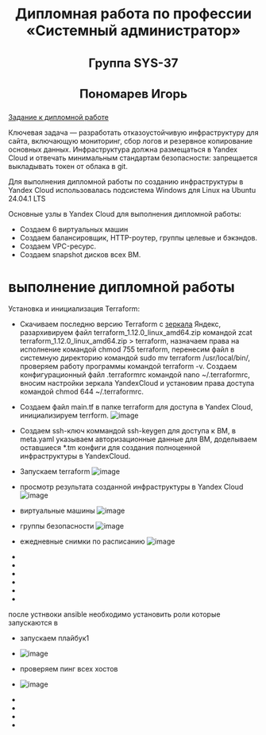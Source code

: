 <div align="center">
<h2 style="font-size: 28px;">Дипломная работа по профессии «Системный администратор»</h2>
<h3 style="font-size: 24px;">Группа SYS-37</h3>
<h3 style="font-size: 24px;">Пономарев Игорь</h3>
</div>

[Задание к дипломной работе](https://github.com/netology-code/sys-diplom/tree/diplom-zabbix)

Ключевая задача — разработать отказоустойчивую инфраструктуру для сайта, включающую мониторинг, сбор логов и резервное копирование основных данных. Инфраструктура должна размещаться в Yandex Cloud и отвечать минимальным стандартам безопасности: запрещается выкладывать токен от облака в git.  

Для выполнения дипломной работы по созданию инфраструктуры в Yandex Cloud использовалась подсистема Windows для Linux на Ubuntu 24.04.1 LTS

Основные узлы в Yandex Cloud для выполнения дипломной работы:
- Создаем 6 виртуальных машин 
- Создаем балансировщик,  HTTP-роутер, группы целевые и бэкэндов.
- Создаем VPC-ресурс.
- Создаем snapshot дисков всех ВМ.

# выполнение дипломной работы
Установка и инициализация Terraform:
- Скачиваем последню версию Terraform с [зеркала](https://hashicorp-releases.yandexcloud.net/terraform/) Яндекс, разархивируем файл terraform_1.12.0_linux_amd64.zip командой zcat terraform_1.12.0_linux_amd64.zip > terraform, назначаем права на исполнение командой chmod 755 terraform, перенесим файл в системную директорию командой sudo mv terraform /usr/local/bin/, проверяем работу программы командой terraform -v. Создаем конфигурационный файл .terraformrc командой nano ~/.terraformrc, вносим настройки зеркала YandexCloud и установим права доступа командой chmod 644 ~/.terraformrc.
- Создаем файл main.tf в папке terraform для доступа в Yandex Cloud, инициализируем terrform.
![image](https://github.com/user-attachments/assets/8a271132-abb4-4ff1-a46f-79a3fdda2d27)
- Создаем ssh-ключ коммандой ssh-keygen для доступа к ВМ, в meta.yaml указываем авторизационные данные для ВМ,  доделываем оставшиеся *.tm конфиги для создания полноценной инфраструктуры в YandexCloud.
- Запускаем terraform
![image](https://github.com/user-attachments/assets/c15664ec-a900-4271-9707-d32cd591385e)
- просмотр результата созданной инфраструктуры в Yandex Cloud
![image](https://github.com/user-attachments/assets/da39291e-8d2d-4988-8ca5-ee9d6d88cd50)
- виртуальные машины
![image](https://github.com/user-attachments/assets/00d036fa-5a8e-4085-89f1-3faf909f9752)
- группы безопасности
![image](https://github.com/user-attachments/assets/4533b9e5-a36b-4837-94fe-87bc025bd1d9)
- ежедневные снимки по расписанию
![image](https://github.com/user-attachments/assets/7e2a8e72-39bc-473a-802a-864164a010ff)


-

-
-
-
-

- 
после устнвоки ansible необходимо установить роли которые запускаются в
- запускаем плайбук1
- ![image](https://github.com/user-attachments/assets/8207e1d0-1bf3-4464-8f0c-adf90066613d)

- проверяем пинг всех хостов
- ![image](https://github.com/user-attachments/assets/3bb18fc8-caa6-4004-b56d-7d4a380c8aae)
-
-
-
-



